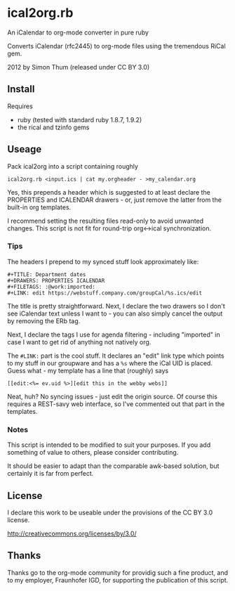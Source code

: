 # ical2org.rb

An iCalendar to org-mode converter in pure ruby

Converts iCalendar (rfc2445) to org-mode files using the
tremendous RiCal gem.

2012 by Simon Thum (released under CC BY 3.0)

## Install

Requires

* ruby (tested with standard ruby 1.8.7, 1.9.2)
* the rical and tzinfo gems

## Useage

Pack ical2org into a script containing roughly

    ical2org.rb <input.ics | cat my.orgheader - >my_calendar.org

Yes, this prepends a header which is suggested to at least declare the PROPERTIES
and ICALENDAR drawers - or, just remove the latter from the built-in org templates.

I recommend setting the resulting files read-only to avoid unwanted changes. This
script is not fit for round-trip org<->ical synchronization.

### Tips

The headers I prepend to my synced stuff look approximately like: 


    #+TITLE: Department dates
    #+DRAWERS: PROPERTIES ICALENDAR
    #+FILETAGS: :@work:imported:
    #+LINK: edit https://webstuff.company.com/groupCal/%s.ics/edit


The title is pretty straightforward. Next, I declare the two drawers
so I don't see iCalendar text unless I want to - you can also simply
cancel the output by removing the ERb tag.

Next, I declare the tags I use for agenda filtering - including
"imported" in case I want to get rid of anything not natively org.

The `#LINK:` part is the cool stuff. It declares an "edit" link type
which points to my stuff in our groupware and has a `%s` where the
iCal UID is placed. Guess what - my template has a line that (roughly)
says


    [[edit:<%= ev.uid %>][edit this in the webby webs]]


Neat, huh? No syncing issues - just edit the origin source. Of course
this requires a REST-savy web interface, so I've commented out that
part in the templates.

### Notes

This script is intended to be modified to suit your purposes.
If you add something of value to others, please consider
contributing.

It should be easier to adapt than the comparable awk-based solution,
but certainly it is far from perfect.

## License

I declare this work to be useable under the provisions of the CC BY 3.0 license.

http://creativecommons.org/licenses/by/3.0/

## Thanks

Thanks go to the org-mode community for providig such a fine product, and to my
employer, Fraunhofer IGD, for supporting the publication of this script.
